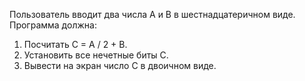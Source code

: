 Пользователь вводит два числа А и В в
шестнадцатеричном виде. Программа должна:
1. Посчитать С = А / 2 + В.
2. Установить все нечетные биты С.
3. Вывести на экран число С в двоичном виде.
